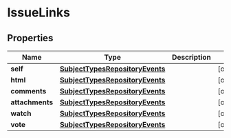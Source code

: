 # IssueLinks

## Properties
Name | Type | Description | Notes
------------ | ------------- | ------------- | -------------
**self** | [**SubjectTypesRepositoryEvents**](SubjectTypesRepositoryEvents.md) |  |  [optional]
**html** | [**SubjectTypesRepositoryEvents**](SubjectTypesRepositoryEvents.md) |  |  [optional]
**comments** | [**SubjectTypesRepositoryEvents**](SubjectTypesRepositoryEvents.md) |  |  [optional]
**attachments** | [**SubjectTypesRepositoryEvents**](SubjectTypesRepositoryEvents.md) |  |  [optional]
**watch** | [**SubjectTypesRepositoryEvents**](SubjectTypesRepositoryEvents.md) |  |  [optional]
**vote** | [**SubjectTypesRepositoryEvents**](SubjectTypesRepositoryEvents.md) |  |  [optional]
